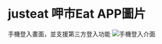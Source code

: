 # justeat 呷市Eat APP圖片

手機登入畫面，並支援第三方登入功能
![手機登入介面](https://user-images.githubusercontent.com/72512486/178097019-dde0c29a-7940-4001-951f-784139679c7f.png)
